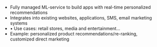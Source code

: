 - Fully managed ML-service to build apps with real-time personalized recommendations
- Integrates into existing websites, applications, SMS, email marketing systems
- • Use cases: retail stores, media and entertainment…
- Example: personalized product recommendations/re-ranking, customized direct marketing